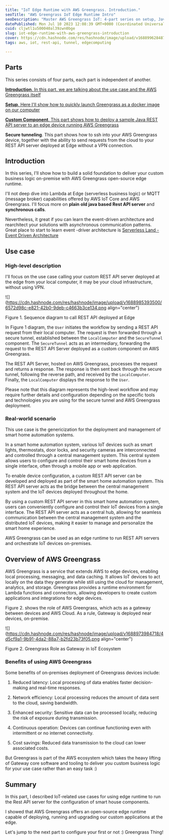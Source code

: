 ```yaml
---
title: "IoT Edge Runtime with AWS Greengrass. Introduction."
seoTitle: "AWS Greengrass IoT Edge Runtime Intro"
seoDescription: "Master AWS Greengrass IoT: 4-part series on setup, Java REST API deployment, secure tunneling, and smart home edge device management"
datePublished: Mon Jul 10 2023 12:08:39 GMT+0000 (Coordinated Universal Time)
cuid: cljwtl1u500040al39zwn0bge
slug: iot-edge-runtime-with-aws-greengrass-introduction
cover: https://cdn.hashnode.com/res/hashnode/image/upload/v1688996284872/0cc621dc-899f-4bda-a0d9-d3e4bc31a0f2.png
tags: aws, iot, rest-api, tunnel, edgecomputing

---
```


## Parts

This series consists of four parts, each part is independent of another.

[**Introduction**. In this part, we are talking about the use case and the AWS Greengrass itself](https://blog.javatask.dev/iot-edge-runtime-with-aws-greengrass-introduction)

[**Setup**. Here I'll show how to quickly launch Greengrass as a docker image on our computer](https://blog.javatask.dev/iot-edge-runtime-with-aws-greengrass-setup)

[**Custom Component**. This part shows how to deploy a sample Java REST API server to an edge device running AWS Greengrass](https://blog.javatask.dev/iot-edge-runtime-with-aws-greengrass-build-and-deploy-custom-component)

**Secure tunneling**. This part shows how to ssh into your AWS Greengrass device, together with the ability to send requests from the cloud to your REST API server deployed at Edge without a VPN connection.

## Introduction

In this series, I'll show how to build a solid foundation to deliver your custom business logic on-premise with AWS Greengrass open-source edge runtime.

I'll not deep dive into Lambda at Edge (serverless business logic) or MQTT (message broker) capabilities offered by AWS IoT Core and AWS Greengrass. I'll focus more on **plain** **old java based Rest API server** and **synchronous calls**.

Nevertheless, it great if you can learn the event-driven architecture and rearchitect your solutions with asynchronous communication patterns. Great place to start to learn event -driver architecture is [Serverless Land - Event Driven Architecture](https://serverlessland.com/event-driven-architecture)

## Use case

### High-level description

I'll focus on the use case calling your custom REST API server deployed at the edge from your local computer, it may be your cloud infrastructure, without using VPN.

![](https://cdn.hashnode.com/res/hashnode/image/upload/v1688985393500/6572d98c-e821-42b0-9deb-c4663b3ce134.png align="center")

Figure 1. Sequence diagram to call REST API deployed at Edge

In Figure 1 diagram, the `User` initiates the workflow by sending a REST API request from their local computer. The request is then forwarded through a secure tunnel, established between the `LocalComputer` and the `SecureTunnel` component. The `SecureTunnel` acts as an intermediary, forwarding the request to the REST API Server deployed as a custom component on AWS Greengrass.

The REST API Server, hosted on AWS Greengrass, processes the request and returns a response. The response is then sent back through the secure tunnel, following the reverse path, and received by the `LocalComputer`. Finally, the `LocalComputer` displays the response to the `User`.

Please note that this diagram represents the high-level workflow and may require further details and configuration depending on the specific tools and technologies you are using for the secure tunnel and AWS Greengrass deployment.

### Real-world scenario

This use case is the genericization for the deployment and management of smart home automation systems.

In a smart home automation system, various IoT devices such as smart lights, thermostats, door locks, and security cameras are interconnected and controlled through a central management system. This central system allows users to configure and control their smart home devices from a single interface, often through a mobile app or web application.

To enable device configuration, a custom REST API server can be developed and deployed as part of the smart home automation system. This REST API server acts as the bridge between the central management system and the IoT devices deployed throughout the home.

By using a custom REST API server in this smart home automation system, users can conveniently configure and control their IoT devices from a single interface. The REST API server acts as a central hub, allowing for seamless communication between the central management system and the distributed IoT devices, making it easier to manage and personalize the smart home experience.

AWS Greengrass can be used as an edge runtime to run REST API servers and orchestrate IoT devices on-premises.

## Overview of AWS Greengrass

AWS Greengrass is a service that extends AWS to edge devices, enabling local processing, messaging, and data caching. It allows IoT devices to act locally on the data they generate while still using the cloud for management, analytics, and storage. Greengrass provides a runtime environment for Lambda functions and connectors, allowing developers to create custom applications and integrations for edge devices.

Figure 2. shows the role of AWS Greengrass, which acts as a gateway between devices and AWS Cloud. As a rule, Gateway is deployed near devices, on-premise.

![](https://cdn.hashnode.com/res/hashnode/image/upload/v1688973984718/4d5cf9a1-9b91-4da2-88a7-b2fd23b73f05.png align="center")

Figure 2. Greengrass Role as Gateway in IoT Ecosystem

### Benefits of using AWS Greengrass

Some benefits of on-premises deployment of Greengrass devices include:

1. Reduced latency: Local processing of data enables faster decision-making and real-time responses.
    
2. Network efficiency: Local processing reduces the amount of data sent to the cloud, saving bandwidth.
    
3. Enhanced security: Sensitive data can be processed locally, reducing the risk of exposure during transmission.
    
4. Continuous operation: Devices can continue functioning even with intermittent or no internet connectivity.
    
5. Cost savings: Reduced data transmission to the cloud can lower associated costs.
    

But Greengrass is part of the AWS ecosystem which takes the heavy lifting of Gateway core software and tooling to deliver you custom business logic for your use case rather than an easy task :)

## Summary

In this part, I described IoT-related use cases for using edge runtime to run the Rest API server for the configuration of smart house components.

I showed that AWS Greengrass offers an open-source edge runtime capable of deploying, running and upgrading our custom applications at the edge.

Let's jump to the next part to configure your first or not :) Greengrass Thing!